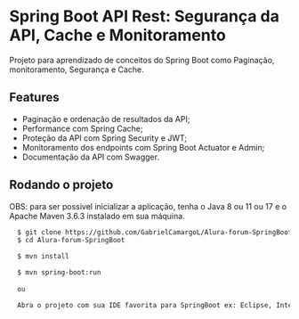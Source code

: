 
# Spring Boot API Rest: Segurança da API, Cache e Monitoramento

Projeto para aprendizado de conceitos do Spring Boot como Paginação, monitoramento, Segurança e Cache.



## Features

* Paginação e ordenação de resultados da API;
* Performance com Spring Cache;
* Proteção da API com Spring Security e JWT;
* Monitoramento dos endpoints com Spring Boot Actuator e Admin;
* Documentação da API com Swagger.


## Rodando o projeto

OBS: para ser possivel inicializar a aplicação, tenha o Java 8 ou 11 ou 17 e o Apache Maven 3.6.3
 instalado em sua máquina.

```bash
  $ git clone https://github.com/GabrielCamargoL/Alura-forum-SpringBoot.git
  $ cd Alura-forum-SpringBoot

  $ mvn install

  $ mvn spring-boot:run
  
  ou

  Abra o projeto com sua IDE favorita para SpringBoot ex: Eclipse, IntelliJ, VSCode... e adapte ao seu cenário :]
```
